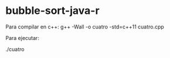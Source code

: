 # bubble-sort-java-r

Para compilar en c++: g++ -Wall -o cuatro -std=c++11 cuatro.cpp

Para ejecutar:

./cuatro